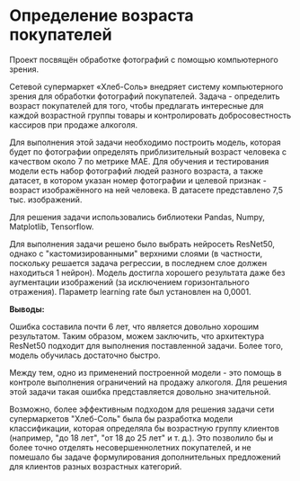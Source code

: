 # Определение возраста покупателей

Проект посвящён обработке фотографий с помощью компьютерного зрения.

Сетевой супермаркет «Хлеб-Соль» внедряет систему компьютерного зрения для обработки фотографий покупателей. Задача - определить возраст покупателей для того, чтобы предлагать интересные для каждой возрастной группы товары и контролировать добросовестность кассиров при продаже алкоголя. 

Для выполнения этой задачи необходимо построить модель, которая будет по фотографии определять приблизительный возраст человека с качеством около 7 по метрике MAE. Для обучения и тестирования модели есть набор фотографий людей разного возраста, а также датасет, в котором указан номер фотографии и целевой признак - возраст изображённого на ней человека. В датасете представлено 7,5 тыс. изображений.

Для решения задачи использовались библиотеки Pandas, Numpy, Matplotlib, Tensorflow.

Для выполнения задачи решено было выбрать нейросеть ResNet50, однако с "кастомизированными" верхними слоями (в частности, поскольку решается задача регрессии, в последнем слое должен находиться 1 нейрон). Модель достигла хорошего результата даже без аугментации изображений (за исключением горизонтального отражения). Параметр learning rate был установлен на 0,0001.

**Выводы:**

Ошибка составила почти 6 лет, что является довольно хорошим результатом. Таким образом, можем заключить, что архитектура ResNet50 подходит для выполнения поставленной задачи. Более того, модель обучилась достаточно быстро.

Между тем, одно из применений построенной модели - это помощь в контроле выполнения ограничений на продажу алкоголя. Для решения этой задачи такая ошибка представляется довольно значительной.

Возможно, более эффективным подходом для решения задачи сети супермаркетов "Хлеб-Соль" была бы разработка модели классификации, которая определяла бы возрастную группу клиентов (например, "до 18 лет", "от 18 до 25 лет" и т. д.). Это позволило бы и более точно отделять несовершеннолетних покупателей, и не помешало бы задаче формулирования дополнительных предложений для клиентов разных возрастных категорий.
